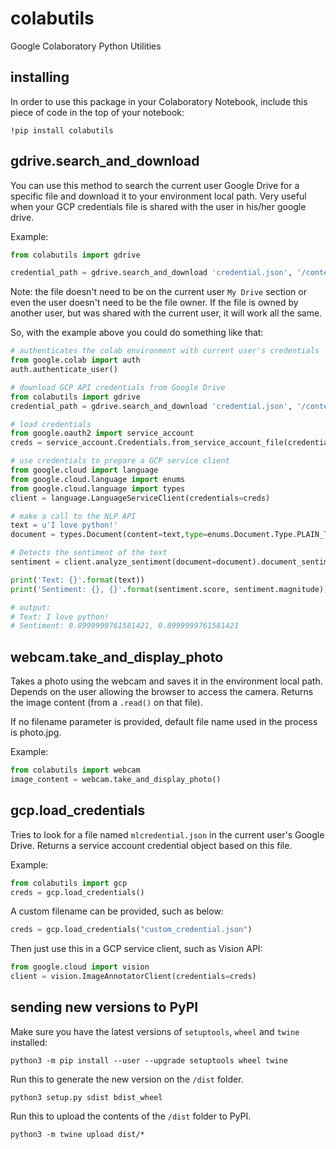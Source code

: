 # colabutils
Google Colaboratory Python Utilities

## installing

In order to use this package in your Colaboratory Notebook, include this piece of code in the top of your notebook:

```
!pip install colabutils
```

## gdrive.search_and_download

You can use this method to search the current user Google Drive for a specific file and download it to your environment local path. Very useful when your GCP credentials file is shared with the user in his/her google drive.

Example:

```python
from colabutils import gdrive

credential_path = gdrive.search_and_download 'credential.json', '/content/.google/credential.json'
```

Note: the file doesn't need to be on the current user `My Drive` section or even the user doesn't need to be the file owner. If the file is owned by another user, but was shared with the current user, it will work all the same.

So, with the example above you could do something like that:

```python
# authenticates the colab environment with current user's credentials
from google.colab import auth
auth.authenticate_user()

# download GCP API credentials from Google Drive
from colabutils import gdrive
credential_path = gdrive.search_and_download 'credential.json', '/content/.google/credential.json'

# load credentials
from google.oauth2 import service_account
creds = service_account.Credentials.from_service_account_file(credential_path)

# use credentials to prepare a GCP service client
from google.cloud import language
from google.cloud.language import enums
from google.cloud.language import types
client = language.LanguageServiceClient(credentials=creds)

# make a call to the NLP API
text = u'I love python!'
document = types.Document(content=text,type=enums.Document.Type.PLAIN_TEXT)

# Detects the sentiment of the text
sentiment = client.analyze_sentiment(document=document).document_sentiment

print('Text: {}'.format(text))
print('Sentiment: {}, {}'.format(sentiment.score, sentiment.magnitude))

# output:
# Text: I love python!
# Sentiment: 0.8999999761581421, 0.8999999761581421
```

## webcam.take_and_display_photo

Takes a photo using the webcam and saves it in the environment local path. Depends on the user allowing the browser to access the camera. Returns the image content (from a `.read()` on that file).

If no filename parameter is provided, default file name used in the process is photo.jpg.

Example:

```python
from colabutils import webcam
image_content = webcam.take_and_display_photo()
```

## gcp.load_credentials

Tries to look for a file named `mlcredential.json` in the current user's Google Drive. Returns a service account credential object based on this file.

Example:

```python
from colabutils import gcp
creds = gcp.load_credentials()
```

A custom filename can be provided, such as below:

```python
creds = gcp.load_credentials("custom_credential.json")
```

Then just use this in a GCP service client, such as Vision API:

```python
from google.cloud import vision
client = vision.ImageAnnotatorClient(credentials=creds)
```

## sending new versions to PyPI

Make sure you have the latest versions of `setuptools`, `wheel` and `twine` installed:

```
python3 -m pip install --user --upgrade setuptools wheel twine
```

Run this to generate the new version on the `/dist` folder.
```
python3 setup.py sdist bdist_wheel
```

Run this to upload the contents of the `/dist` folder to PyPI.

```
python3 -m twine upload dist/*
```

